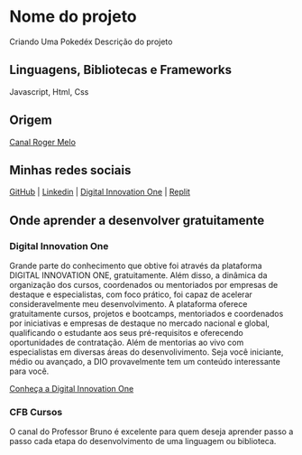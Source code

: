 # Nome do projeto

Criando Uma Pokedéx
Descrição do projeto

## Linguagens, Bibliotecas e Frameworks

Javascript, Html, Css

## Origem

[Canal Roger Melo](https://www.youtube.com/watch?v=Uptu3NrBFBM&list=PLpSJMw6H4PFMOJHMULTxKNOEw7g1cBuyP&index=2&t=85s)

## Minhas redes sociais

[GitHub](https://github.com/hardcore3m)  | [Linkedin](http://br.linkedin.com/in/rrmarins) | [Digital Innovation One](https://web.digitalinnovation.one/users/rafaelmarins) | [Replit](https://replit.com/@hardcore3m)

## Onde aprender a desenvolver gratuitamente

### Digital Innovation One

Grande parte do conhecimento que obtive foi através da plataforma DIGITAL INNOVATION ONE, gratuitamente. Além disso, a dinâmica da organização dos cursos, coordenados ou mentoriados por empresas de destaque e especialistas, com foco prático, foi capaz de acelerar consideravelmente meu desenvolvimento.
A plataforma oferece gratuitamente cursos, projetos e bootcamps, mentoriados e coordenados por iniciativas e empresas de destaque no mercado nacional e global, qualificando o estudante aos seus pré-requisitos e oferecendo oportunidades de contratação. Além de mentorias ao vivo com especialistas em diversas áreas do desenvolivimento.
Seja você iniciante, médio ou avançado, a DIO provavelmente tem um conteúdo interessante para você.

[Conheça a Digital Innovation One](https://digitalinnovation.one/sign-up?ref=YJWOMJ77OW)

### CFB Cursos

O canal do Professor Bruno é excelente para quem deseja aprender passo a passo cada etapa do desenvolvimento de uma linguagem ou biblioteca.

